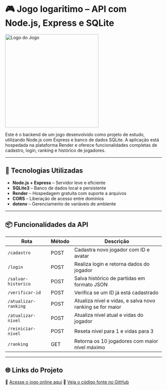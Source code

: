 # 🎮 Jogo logaritimo – API com Node.js, Express e SQLite
<img src="src/assets/imagemReadme.PNG" alt="Logo do Jogo" width="300px" margin="auto" />

Este é o backend de um jogo desenvolvido como projeto de estudo, utilizando Node.js com Express e banco de dados SQLite. A aplicação está hospedada na plataforma Render e oferece funcionalidades completas de cadastro, login, ranking e histórico de jogadores.

---

## 🚀 Tecnologias Utilizadas

- **Node.js + Express** – Servidor leve e eficiente
- **SQLite3** – Banco de dados local e persistente
- **Render** – Hospedagem gratuita com suporte a arquivos
- **CORS** – Liberação de acesso entre domínios
- **dotenv** – Gerenciamento de variáveis de ambiente

---

## 📦 Funcionalidades da API

| Rota                  | Método | Descrição                                                                 |
|-----------------------|--------|---------------------------------------------------------------------------|
| `/cadastro`           | POST   | Cadastra novo jogador com ID e avatar                                     |
| `/login`              | POST   | Realiza login e retorna dados do jogador                                 |
| `/salvar-historico`   | POST   | Salva histórico de partidas em formato JSON                              |
| `/verificar-id`       | POST   | Verifica se um ID já está cadastrado                                     |
| `/atualizar-ranking`  | POST   | Atualiza nível e vidas, e salva novo ranking se for maior                |
| `/atualizar-nivel`    | POST   | Atualiza nível atual e vidas do jogador                                  |
| `/reiniciar-nivel`    | POST   | Reseta nível para 1 e vidas para 3                                       |
| `/ranking`            | GET    | Retorna os 10 jogadores com maior nível máximo                           |

---

## 🌐 Links do Projeto

🔗 [Acesse o jogo online aqui](https://jogo-logaritimo.onrender.com/)
📂 [Veja o código fonte no GitHub](https://github.com/Tiagliveira/jogo-logaritimo)
